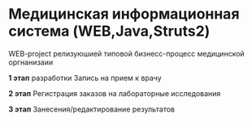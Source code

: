 # Медицинская информационная система (WEB,Java,Struts2)
WEB-project  релизуюшией типовой бизнесс-процесс медицинской оргнанизаии

<b>1 этап</b> разработки
3апись на прием к врачу

<b>2 этап</b>
Регистрация заказов на лабораторные исследования

<b>3 этап</b>
Занесения/редактирование результатов 
